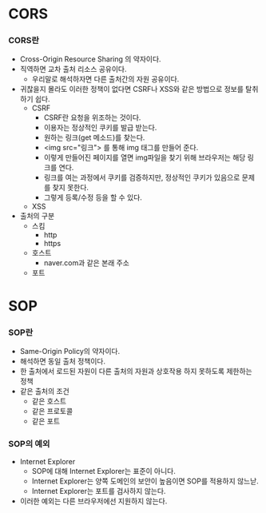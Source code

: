# CORS

### CORS란

- Cross-Origin Resource Sharing 의 약자이다.
- 직역하면 교차 출처 리소스 공유이다.
  - 우리말로 해석하자면 다른 출처간의 자원 공유이다.
- 귀찮을지 몰라도 이러한 정책이 없다면 CSRF나 XSS와 같은 방법으로 정보를 탈취하기 쉽다.
  - CSRF
    - CSRF란 요청을 위조하는 것이다.
    - 이용자는 정상적인 쿠키를 발급 받는다.
    - 원하는 링크(get 메소드)를 찾는다.
    - \<img src="링크"> 를 통해 img 태그를 만들어 준다.
    - 이렇게 만들어진 페이지를 열면 img파일을 찾기 위해 브라우저는 해당 링크를 연다.
    - 링크를 여는 과정에서 쿠키를 검증하지만, 정상적인 쿠키가 있음으로 문제를 찾지 못한다.
    - 그렇게 등록/수정 등을 할 수 있다.
  - XSS
- 출처의 구분
  - 스킴
    - http
    - https
  - 호스트
    - naver.com과 같은 본래 주소
  - 포트

# SOP

### SOP란

- Same-Origin Policy의 약자이다.
- 해석하면 동일 출처 정책이다.
- 한 출처에서 로드된 자원이 다른 출처의 자원과 상호작용 하지 못하도록 제한하는 정책
- 같은 출처의 조건
  - 같은 호스트
  - 같은 프로토콜
  - 같은 포트

### SOP의 예외

- Internet Explorer
  - SOP에 대해 Internet Explorer는 표준이 아니다.
  - Internet Explorer는 양쪽 도메인의 보안이 높음이면 SOP를 적용하지 않느낟.
  - Internet Explorer는 포트를 검사하지 않는다.
- 이러한 예외는 다른 브라우저에선 지원하지 않는다.